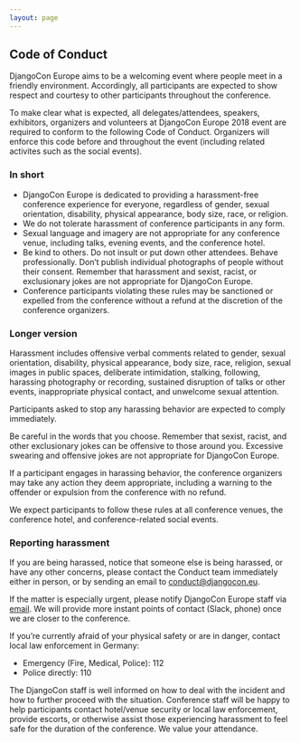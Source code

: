 ```yaml
---
layout: page
---
```


## Code of Conduct

DjangoCon Europe aims to be a welcoming event where people meet in a friendly environment.
Accordingly, all participants are expected to show respect and courtesy to other participants
throughout the conference.

To make clear what is expected, all delegates/attendees, speakers, exhibitors, organizers and
volunteers at DjangoCon Europe 2018 event are required to conform to the following Code of Conduct.
Organizers will enforce this code before and throughout the event (including related activites such
as the social events).

### In short

* DjangoCon Europe is dedicated to providing a harassment-free conference experience for everyone,
  regardless of gender, sexual orientation, disability, physical appearance, body size, race, or
  religion.
* We do not tolerate harassment of conference participants in any form.
* Sexual language and imagery are not appropriate for any conference venue, including talks, evening
  events, and the conference hotel.
* Be kind to others. Do not insult or put down other attendees. Behave professionally. Don’t publish
  individual photographs of people without their consent. Remember that harassment and sexist,
  racist, or exclusionary jokes are not appropriate for DjangoCon Europe.
* Conference participants violating these rules may be sanctioned or expelled from the conference
  without a refund at the discretion of the conference organizers.

### Longer version

Harassment includes offensive verbal comments related to gender, sexual orientation, disability,
physical appearance, body size, race, religion, sexual images in public spaces, deliberate
intimidation, stalking, following, harassing photography or recording, sustained disruption of talks
or other events, inappropriate physical contact, and unwelcome sexual attention.

Participants asked to stop any harassing behavior are expected to comply immediately.

Be careful in the words that you choose. Remember that sexist, racist, and other exclusionary jokes
can be offensive to those around you. Excessive swearing and offensive jokes are not appropriate for
DjangoCon Europe.

If a participant engages in harassing behavior, the conference organizers may take any action they
deem appropriate, including a warning to the offender or expulsion from the conference with no
refund.

We expect participants to follow these rules at all conference venues, the conference hotel, and
conference-related social events.

### Reporting harassment

If you are being harassed, notice that someone else is being harassed, or have any other concerns,
please contact the Conduct team immediately either in person, or by sending an email to
conduct@djangocon.eu.

If the matter is especially urgent, please notify DjangoCon Europe staff via
[email](mailto:conduct@djangocon.eu). We will provide more instant points of contact (Slack, phone)
once we are closer to the conference.

If you’re currently afraid of your physical safety or are in danger, contact local law enforcement
in Germany:

- Emergency (Fire, Medical, Police): 112
- Police directly: 110

The DjangoCon staff is well informed on how to deal with the incident and how to further proceed
with the situation. Conference staff will be happy to help participants contact hotel/venue security
or local law enforcement, provide escorts, or otherwise assist those experiencing harassment to feel
safe for the duration of the conference. We value your attendance.
